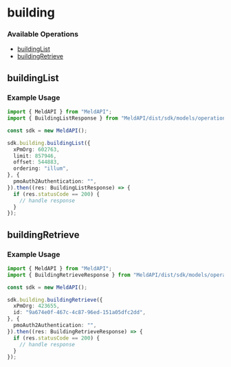 # building

### Available Operations

* [buildingList](#buildinglist)
* [buildingRetrieve](#buildingretrieve)

## buildingList

### Example Usage

```typescript
import { MeldAPI } from "MeldAPI";
import { BuildingListResponse } from "MeldAPI/dist/sdk/models/operations";

const sdk = new MeldAPI();

sdk.building.buildingList({
  xPmOrg: 602763,
  limit: 857946,
  offset: 544883,
  ordering: "illum",
}, {
  pmoAuth2Authentication: "",
}).then((res: BuildingListResponse) => {
  if (res.statusCode == 200) {
    // handle response
  }
});
```

## buildingRetrieve

### Example Usage

```typescript
import { MeldAPI } from "MeldAPI";
import { BuildingRetrieveResponse } from "MeldAPI/dist/sdk/models/operations";

const sdk = new MeldAPI();

sdk.building.buildingRetrieve({
  xPmOrg: 423655,
  id: "9a674e0f-467c-4c87-96ed-151a05dfc2dd",
}, {
  pmoAuth2Authentication: "",
}).then((res: BuildingRetrieveResponse) => {
  if (res.statusCode == 200) {
    // handle response
  }
});
```
